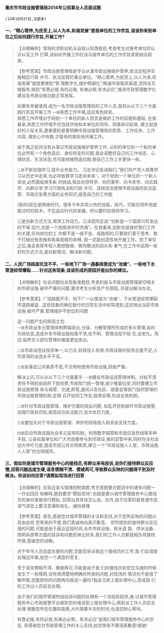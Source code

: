 #### 重庆市市政设施管理局2014年公招事业人员面试题
    (14年10月27日,无题本)
    
#### 一、“精心管养,为民至上,以人为本,和谐发展”是我单位的工作宗旨,谈谈你来到单位之后如何践行宗旨,开展工作?
>   【点睛解析】常规的求职动机与自我认知类题目,考查考生对报考单位的认识以及工作
打算,谈如何开展工作应该与报考单位的工作宗旨紧密结合起来。

>   【参考答案】市政设施管理局是专业从事市政设施维护管养,依法定程序实施相应行政
许可、执法监管的事业单位。“精心管养,为民至上,以人为本,和谐发展”就是要做到“管
理数字化,维护精细化”,畅通市政服资渠道,坚持全天候服务,做到“有警必接,有险必救,
有难必帮,有求必应”,推进市政管理数字化建设及市政设施功能正常发挥。

>   如果有幸被录用,成为一名市政设施管理局的工作人员,我将从以下三个方面践行宗旨开展工作
>   `一是`熟悉工作环境,适应角色转变。  
熟悉工作环境对于刚到一个单位的新人而言是做好工作的前提和基础,
在我看来,熟悉工作环境不仅包括尽快和本单位的领导、同事熟识起来,
建立起良好的人际关系,更重要的是要明确市政设施管理局的职责、工作任务、工作内容,
做到心中有数,才能有的放矢地开展工作。

>   由于我之前并没有从事过市政设施维护管养工作,
从别的单位到一个新的单位必然有一个角色适应、身份转变的问题,我会调整好自己的工作状态、心理状态、生活状态,尽可能地缩短适应期,使自己工作上手更快一些。


>   `二是`不断加强学习,提升业务能力。 
习总书记告诫我们,“我们共产党人依靠学习从历史中走来,也必将依靠学习走向未来”。对于刚到一个单位的一个新人来说,必然面临很多新
的挑战,我会向领导学、向同事学、向书本学、向实践学、向群众学,学习行政执法和行政
许可、违规违法使用市政设施的执法监管、市政应急等方面的业务知识,提高自己的工作能


>   (我的)现在是网络时代，很多今年非常火热的技能，技巧，可能在明年他就是过时的技术，不在适应时代的发展。所以要时刻保持学习。


>   三是创新方式方法,增添工作动力。江泽民同志说:“创新是一个国家兴旺发达的不竭
动力,也是一个民族进步的灵魂”。在我看来,创新也是做好我们工作的关键,任何岗位的工
作都不是一成不变、规路矩的,只要我们善于思考、敢于打破旧有恶维和条条框框的来缚,
就一定能创造性地开展工作。到了单位之后,我会发挥年轻人敢想敢做、敢闯敢试的劲头和
勇气,在工作中运用一些好的方式方法,面对新情况、解决新问题。




#### 二、人民广场路面坑洼不平、一些地下广场一遇暴雨便成为“池塘”、一些地下水管道经常爆裂……针对这些现象,谈谈形成的原因并提出你的建议。
>   【点晴解析】社会问题社会现象类题目,考查的是与市政设施管理密切相关的市政设施
破坏严重的问题,要求考生分析其产生原因,.并提出解决办法。

>   【参考答案】广场路面不平、地下广一以便成为“池塘”、下水管道经常爆裂
市道路被盗…这些现象的确在我行的日常生活中经常遇到,这反映出当前市政设施
破坏严重,管理维护不到位的问题

>   这一问题产生的原因主包:    
    `一是`市政设多元管理体制弊端突出,分级、分散管理所形成的多头管理,各的为政状态,造成许多市政设施权属不清,任不明、管理流程不规
花,设老化。陈旧,临界交义部位管理的难度更加突出。

>   `二是`市政设选设投资单一,以力主,财政投入有限,市政设施的投资总量不足,人均享用的设选水平不高。

>   `三是`些事民公共素质不高,不文明地使用市政设施,损毁严重。

>   解决上问,可以从以下几个方面着手:
`一是`健全市政设选管理体制。对权不清责任不明的由政府下拔经费,市政部门统一管理,减少推委拉皮,同时要建立市政设施管理
局与城管、交通,房管,通讯以及社区、居委会等部门协同管理的市政设施管理机制,定期
召开协同工作会,联席会等,形成长效机制。

>   `二是`针对市政设施管理、维护方面的突出问题,
如乱开挖和破坏市政设施等,加强行政处罚权,提高综合执法能力,加大处罚力度。

>   `三是`要加大对于市政设施管理、养护的财政投入和资金支持力度。

>   `四是`启动市政设施社会多元监带机制。利用数字城管和市政应急热线等多种手段,
让各权属单位和广大市民都参与到市政设
施的监管中来,同时在全社会加大呼吁力度,提高市民公共文明素质,建立一个“市政设施人人爱、市政设施人人管”的文明城市。


#### 三、假如你是城市管理服务中心的接线员,有群众来电投诉,说你们接待群众反应慢,回答问题态度生硬,语言模糊不清、模棱两可,导致群众反映的问题得不到及时解决。你该如何应答?请模拟现场进行回答

>   【点晴解析】应急应变与情绪控制类题,考生答题要对题目中的诸多问题一一作出回应
和解释,题目要求“模拟现场”,也就是要以城市管理服务中心接线员的身份直接进行模拟,
回答出具体该怎么说。此外,由于应答的是普通市民,语气语言上要注意谦和有礼、通俗易懂

>   【参考答案】首先,感谢您对城市管理的关注和支持,对于您所反映的问题以及由此给
您带来的不便,我们真诚地向表示歉意。
您所提到的接待群众反应慢的问题,可能是由于最近这段时间,全市市政设施、排水道
路、供水设备、照明系统等方面的投诉和问题反映比较多,我们的工作人员都是超负荷接线
所致,感谢您的谅解。

>   对于年作人员态度生硬的问题,您能否告诉我这个接线员的工号,我
们会调查处理这件事,给您一个满意的答复;

>   至于语言模糊不清、模棱两可,可能是由于我
们的接线员和您在沟通的时候发生了一些障碍,没有很清楚地明确你所提的问题,对现场的
情况也不是很了解所致,您能把你的问题再向我说一遍吗?我会立即上报处理中心,责成我
们的工作过人员前去处理。

>   由于我们的城市管理热线投诉问题的处理有一个流程和程序,通
过城市管理服务中心市政报警平台接到您的电话到上报处理中心,再到派工作人员前去处理
根据您所在位置的距离,大约需要半天的时间,也请您耐心等待。


>   有警必接,有险必救,有难必必帮。有求必应”是我们城市管理服务中心的宗旨,
存感谢您对市政管理工作的关心支持,给您带来不便深表歉意!谢谢!
